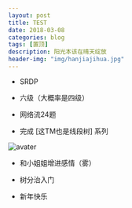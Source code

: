 ```yaml
---
layout: post
title: TEST
date: 2018-03-08
categories: blog
tags: [置顶]
description: 阳光本该在晴天绽放
header-img: "img/hanjiajihua.jpg"
---
```


- SRDP

- 六级（大概率是四级）

- 网络流24题

- 完成 [这TM也是线段树] 系列

![avater](https://raw.githubusercontent.com/seventeenjcinta/seventeenjcinta.GitHub.io/master/img/test.jpg)

- 和小姐姐增进感情（雾）

- 树分治入门

- 新年快乐
